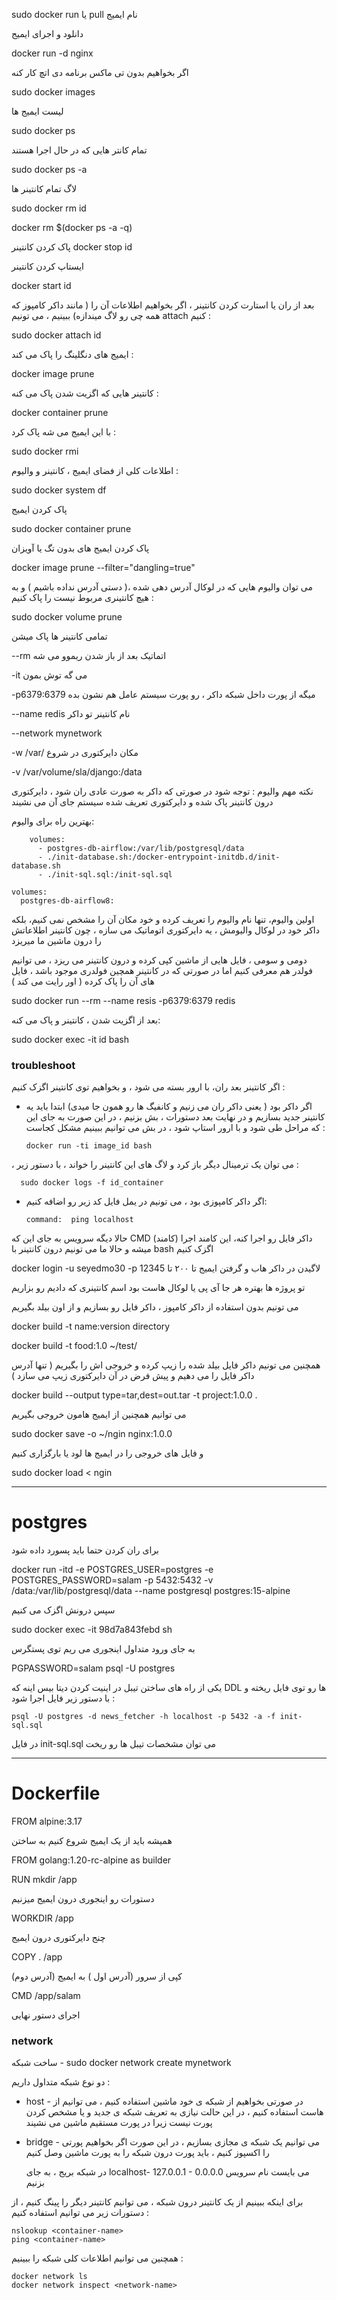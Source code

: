 sudo docker run یا pull نام ایمیج

دانلود و اجرای ایمیج 

docker run -d nginx

اگر بخواهیم بدون تی ماکس برنامه دی اتچ کار کنه 

sudo docker images

لیست ایمیج ها 

sudo docker ps

تمام کانتر هایی که در حال اجرا هستند 

sudo docker ps -a

لاگ تمام کانتینر ها 

sudo docker rm  id
  

docker rm $(docker ps -a -q)

  
  
پاک کردن کانتینر
docker stop id
  
ایستاپ کردن کانتینر 

docker start id


بعد از ران یا استارت کردن کانتینر ، اگر بخواهیم اطلاعات آن را ( مانند داکر کامپوز که همه چی رو لاگ میندازه) ببینیم ، می تونیم attach  کنیم :

sudo docker attach id

ایمیج های دنگلینگ را پاک می کند :

docker image prune 


کانتینر هایی که اگزیت شدن پاک می کنه :

docker container prune
  
  
با این ایمیج می شه پاک کرد :

sudo docker rmi

اطلاعات کلی از فضای ایمیج ، کانتینر و والیوم : 

  sudo docker system df
  
پاک کردن ایمیج

sudo docker container prune

  
پاک کردن ایمیج های بدون تگ یا آویزان
  
docker image prune --filter="dangling=true"

می توان والیوم هایی که در لوکال آدرس دهی شده ،( دستی آدرس نداده باشیم ) و به هیچ کانتینری مربوط نیست را پاک کنیم :

sudo docker volume prune
  
تمامی کانتینر ها پاک میشن 

  
  --rm اتماتیک بعد از باز شدن ریموو می شه

  
  -it می گه توش بمون 

  
  -p6379:6379 میگه از پورت داخل شبکه داکر ، رو پورت سیستم عامل هم نشون بده

  
  --name redis نام کانتینر تو داکر

  
  --network mynetwork

  
  -w /var/ مکان دایرکتوری در شروع
  
  
  -v /var/volume/sla/django:/data

نکته مهم والیوم : توجه شود در صورتی که داکر به صورت عادی ران شود ، دایرکتوری درون کانتینر پاک شده و دایرکتوری تعریف شده سیستم جای آن می نشیند 

بهترین راه برای والیوم:

```
    volumes:
      - postgres-db-airflow:/var/lib/postgresql/data
      - ./init-database.sh:/docker-entrypoint-initdb.d/init-database.sh
      - ./init-sql.sql:/init-sql.sql

volumes:
  postgres-db-airflow8:

```

اولین والیوم، تنها نام والیوم را تعریف کرده و خود مکان آن را مشخص نمی کنیم، بلکه داکر خود در لوکال والیومش ، یه دایرکتوری اتوماتیک می سازه ، چون کانتینر اطلاعاتش را درون ماشین ما میریزد

دومی و سومی ، فایل هایی از ماشین کپی کرده و درون کانتینر می ریزد ، می توانیم فولدر هم معرفی کنیم اما در صورتی که در کانتینر همچین فولدری موجود باشد ، فایل های آن را پاک کرده ( اور رایت می کند )


  
  sudo docker run --rm  --name resis -p6379:6379 redis 


بعد از اگزیت شدن ، کانتینر و پاک می کنه: 

  sudo docker exec -it id bash
  

### troubleshoot

اگر کانتینر بعد ران، با ارور بسته می شود ، و بخواهیم توی کانتینر اگزک کنیم :
+ اگر داکر بود ( یعنی داکر ران می زنیم و کانفیگ ها رو همون جا میدی) ابتدا باید یه کانتینر جدید بسازیم و در نهایت بعد دستورات ، بش بزنیم ، در این صورت به جای این که مراحل طی شود و با ارور استاپ شود ، در بش می توانیم ببینیم مشکل کجاست :
  
      docker run -ti image_id bash

، می توان یک ترمینال دیگر باز کرد و لاگ های این کانتینر را خواند ، با دستور زیر : 

      sudo docker logs -f id_container

+ اگر داکر کامپوزی بود ، می تونیم در یمل فایل کد زیر رو اضافه کنیم:
  
      command:  ping localhost
حالا دیگه سرویس به جای این که CMD (کامند) داکر فایل رو اجرا کنه، این کامند اجرا میشه و حالا ما می تونیم درون کانتینر با bash اگزک کنیم 



  docker login -u seyedmo30 -p 12345
لاگیدن در داکر هاب و گرفتن ایمیج تا ۲۰۰ تا


تو پروژه ها بهتره هر جا آی پی یا لوکال هاست بود
اسم کانتینری که دادیم رو بزاریم

  
  
  
  
  می تونیم بدون استفاده از داکر کامپوز ، داکر فایل رو بسازیم و از اون بیلد بگیریم
  
  
  docker build -t name:version directory
  
  
  docker build -t food:1.0 ~/test/
  
  همچنین می تونیم داکر فایل بیلد شده را زیپ کرده و خروجی اش را بگیریم ( تنها آدرس داکر فایل را می دهیم و پیش فرض در آن دایرکتوری زیپ می سازد )
  
  
  docker build  --output type=tar,dest=out.tar  -t project:1.0.0 .
  
  
  می توانیم همچنین از ایمیج هامون خروجی بگیریم 

  sudo docker save -o ~/ngin nginx:1.0.0

  و فایل های خروجی را در ایمیج ها لود یا بارگزاری کنیم

  sudo docker load < ngin
  
------------------------------------------------------------------------------------------------------

# postgres

برای ران کردن حتما باید پسورد داده شود

docker run -itd -e POSTGRES_USER=postgres -e POSTGRES_PASSWORD=salam -p 5432:5432 -v /data:/var/lib/postgresql/data --name postgresql postgres:15-alpine

سپس درونش اگزک می کنیم

sudo docker exec -it 98d7a843febd sh

به جای ورود متداول اینجوری می ریم توی پستگرس

PGPASSWORD=salam psql -U postgres
  
یکی از راه های ساختن تیبل در اینیت کردن دیتا بیس اینه که DDL ها رو توی فایل ریخته و با دستور زیر فایل اجرا شود :

    psql -U postgres -d news_fetcher -h localhost -p 5432 -a -f init-sql.sql

در فایل init-sql.sql می توان مشخصات تیبل ها رو ریخت

--------------------------------------------------------------------------------------------------------

# Dockerfile


FROM alpine:3.17

همیشه باید از یک ایمیج شروع کنیم به ساختن

FROM golang:1.20-rc-alpine as builder



RUN mkdir /app

دستورات رو اینجوری درون ایمیج میزنیم


WORKDIR /app

چنج دایرکتوری درون ایمیج


COPY . /app

کپی از سرور (آدرس اول ) به ایمیج (آدرس دوم) 


CMD /app/salam

اجرای دستور نهایی 





### network

  
ساخت شبکه - 
sudo docker network create mynetwork

 دو نوع شبکه متداول داریم :
 
 + host -  در صورتی بخواهیم از شبکه ی خود ماشین استفاده کنیم ، می توانیم از هاست استفاده کنیم ، در این حالت نیازی به تعریف شبکه ی جدید و یا مشخص کردن پورت نیست زیرا در پورت مستقیم ماشین می نشیند

 + bridge - می توانیم یک شبکه ی مجازی بسازیم ، در این صورت اگر بخواهیم پورتی را اکسپوز کنیم ، باید پورت درون شبکه را به پورت ماشین وصل کنیم

   در شبکه بریج ، به جای localhost- 127.0.0.1 - 0.0.0.0 می بایست نام سرویس بزنیم

برای اینکه ببینیم از یک کانتینر درون شبکه ، می توانیم کانتینر دیگر را پینگ کنیم ، از دستورات زیر می توانیم استفاده کنیم :

    nslookup <container-name>
    ping <container-name>

همچنین می توانیم اطلاعات کلی شبکه را ببینیم :


    docker network ls
    docker network inspect <network-name>


